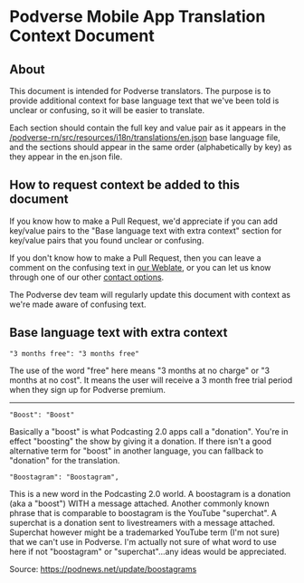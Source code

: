 # Podverse Mobile App Translation Context Document

## About

This document is intended for Podverse translators. The purpose is to provide additional context for base language text that we've been told is unclear or confusing, so it will be easier to translate.

Each section should contain the full key and value pair as it appears in the [/podverse-rn/src/resources/i18n/translations/en.json](https://github.com/podverse/podverse-rn/blob/develop/src/resources/i18n/translations/en.json) base language file, and the sections should appear in the same order (alphabetically by key) as they appear in the en.json file.

## How to request context be added to this document

If you know how to make a Pull Request, we'd appreciate if you can add key/value pairs to the "Base language text with extra context" section for key/value pairs that you found unclear or confusing.

If you don't know how to make a Pull Request, then you can leave a comment on the confusing text in [our Weblate](https://hosted.weblate.org/projects/podverse/), or you can let us know through one of our other [contact options](https://podverse.fm/contact).

The Podverse dev team will regularly update this document with context as we're made aware of confusing text.

## Base language text with extra context

`"3 months free": "3 months free"`

The use of the word "free" here means "3 months at no charge" or "3 months at no cost". It means the user will receive a 3 month free trial period when they sign up for Podverse premium.

---

`"Boost": "Boost"`

Basically a "boost" is what Podcasting 2.0 apps call a "donation". You're in effect "boosting" the show by giving it a donation. If there isn't a good alternative term for "boost" in another language, you can fallback to "donation" for the translation.

`"Boostagram": "Boostagram",`

This is a new word in the Podcasting 2.0 world. A boostagram is a donation (aka a "boost") WITH a message attached. Another commonly known phrase that is comparable to boostagram is the YouTube "superchat". A superchat is a donation sent to livestreamers with a message attached. Superchat however might be a trademarked YouTube term (I'm not sure) that we can't use in Podverse. I'm actually not sure of what word to use here if not "boostagram" or "superchat"...any ideas would be appreciated.

Source: https://podnews.net/update/boostagrams
